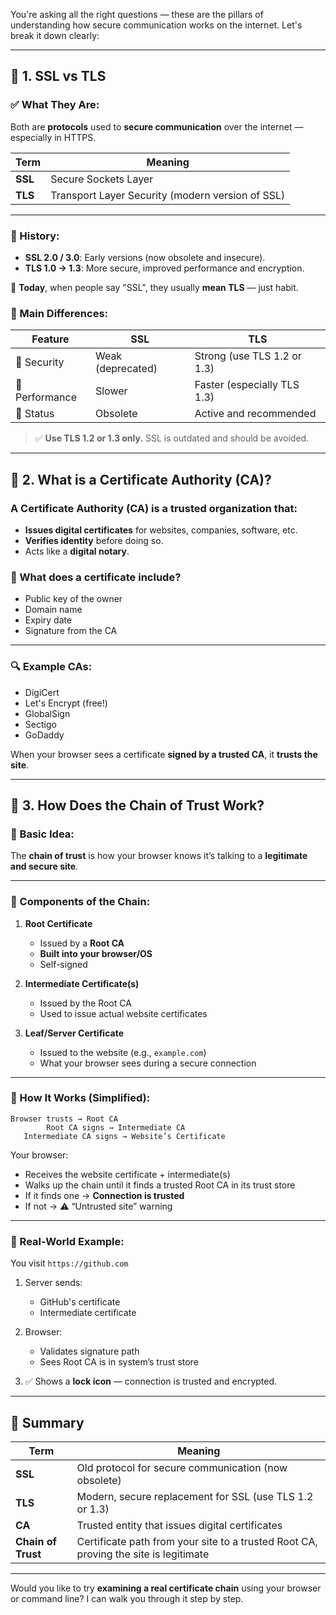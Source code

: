 You're asking all the right questions — these are the pillars of understanding how secure communication works on the internet. Let's break it down clearly:

---

## 🔐 1. **SSL vs TLS**

### ✅ What They Are:

Both are **protocols** used to **secure communication** over the internet — especially in HTTPS.

| Term    | Meaning                                          |
| ------- | ------------------------------------------------ |
| **SSL** | Secure Sockets Layer                             |
| **TLS** | Transport Layer Security (modern version of SSL) |

---

### 🔄 History:

* **SSL 2.0 / 3.0**: Early versions (now obsolete and insecure).
* **TLS 1.0 → 1.3**: More secure, improved performance and encryption.

📌 **Today**, when people say "SSL", they usually **mean TLS** — just habit.

### 🔑 Main Differences:

| Feature        | SSL               | TLS                         |
| -------------- | ----------------- | --------------------------- |
| 🔐 Security    | Weak (deprecated) | Strong (use TLS 1.2 or 1.3) |
| 🚀 Performance | Slower            | Faster (especially TLS 1.3) |
| 🧱 Status      | Obsolete          | Active and recommended      |

> ✅ **Use TLS 1.2 or 1.3 only.** SSL is outdated and should be avoided.

---

## 🏢 2. What is a Certificate Authority (CA)?

### A **Certificate Authority (CA)** is a **trusted organization** that:

* **Issues digital certificates** for websites, companies, software, etc.
* **Verifies identity** before doing so.
* Acts like a **digital notary**.

### 🔑 What does a certificate include?

* Public key of the owner
* Domain name
* Expiry date
* Signature from the CA

---

### 🔍 Example CAs:

* DigiCert
* Let's Encrypt (free!)
* GlobalSign
* Sectigo
* GoDaddy

When your browser sees a certificate **signed by a trusted CA**, it **trusts the site**.

---

## 🔗 3. How Does the Chain of Trust Work?

### 🧠 Basic Idea:

The **chain of trust** is how your browser knows it’s talking to a **legitimate and secure site**.

---

### 🔐 Components of the Chain:

1. **Root Certificate**

   * Issued by a **Root CA**
   * **Built into your browser/OS**
   * Self-signed
2. **Intermediate Certificate(s)**

   * Issued by the Root CA
   * Used to issue actual website certificates
3. **Leaf/Server Certificate**

   * Issued to the website (e.g., `example.com`)
   * What your browser sees during a secure connection

---

### 🔁 How It Works (Simplified):

```plaintext
Browser trusts → Root CA
        Root CA signs → Intermediate CA
   Intermediate CA signs → Website’s Certificate
```

Your browser:

* Receives the website certificate + intermediate(s)
* Walks up the chain until it finds a trusted Root CA in its trust store
* If it finds one → **Connection is trusted**
* If not → ⚠️ “Untrusted site” warning

---

### 🔐 Real-World Example:

You visit `https://github.com`

1. Server sends:

   * GitHub's certificate
   * Intermediate certificate
2. Browser:

   * Validates signature path
   * Sees Root CA is in system’s trust store
3. ✅ Shows a **lock icon** — connection is trusted and encrypted.

---

## 📌 Summary

| Term               | Meaning                                                                              |
| ------------------ | ------------------------------------------------------------------------------------ |
| **SSL**            | Old protocol for secure communication (now obsolete)                                 |
| **TLS**            | Modern, secure replacement for SSL (use TLS 1.2 or 1.3)                              |
| **CA**             | Trusted entity that issues digital certificates                                      |
| **Chain of Trust** | Certificate path from your site to a trusted Root CA, proving the site is legitimate |

---

Would you like to try **examining a real certificate chain** using your browser or command line? I can walk you through it step by step.

